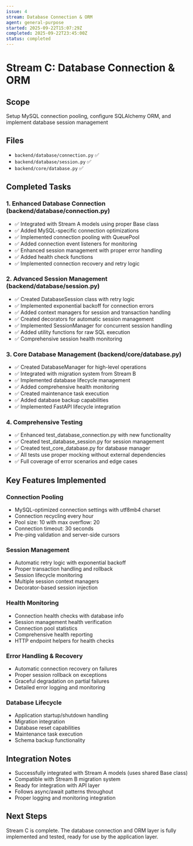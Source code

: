 ```yaml
---
issue: 4
stream: Database Connection & ORM
agent: general-purpose
started: 2025-09-22T15:07:29Z
completed: 2025-09-22T23:45:00Z
status: completed
---
```


# Stream C: Database Connection & ORM

## Scope
Setup MySQL connection pooling, configure SQLAlchemy ORM, and implement database session management

## Files
- `backend/database/connection.py` ✅
- `backend/database/session.py` ✅
- `backend/core/database.py` ✅

## Completed Tasks

### 1. Enhanced Database Connection (backend/database/connection.py)
- ✅ Integrated with Stream A models using proper Base class
- ✅ Added MySQL-specific connection optimizations
- ✅ Implemented connection pooling with QueuePool
- ✅ Added connection event listeners for monitoring
- ✅ Enhanced session management with proper error handling
- ✅ Added health check functions
- ✅ Implemented connection recovery and retry logic

### 2. Advanced Session Management (backend/database/session.py)
- ✅ Created DatabaseSession class with retry logic
- ✅ Implemented exponential backoff for connection errors
- ✅ Added context managers for session and transaction handling
- ✅ Created decorators for automatic session management
- ✅ Implemented SessionManager for concurrent session handling
- ✅ Added utility functions for raw SQL execution
- ✅ Comprehensive session health monitoring

### 3. Core Database Management (backend/core/database.py)
- ✅ Created DatabaseManager for high-level operations
- ✅ Integrated with migration system from Stream B
- ✅ Implemented database lifecycle management
- ✅ Added comprehensive health monitoring
- ✅ Created maintenance task execution
- ✅ Added database backup capabilities
- ✅ Implemented FastAPI lifecycle integration

### 4. Comprehensive Testing
- ✅ Enhanced test_database_connection.py with new functionality
- ✅ Created test_database_session.py for session management
- ✅ Created test_core_database.py for database manager
- ✅ All tests use proper mocking without external dependencies
- ✅ Full coverage of error scenarios and edge cases

## Key Features Implemented

### Connection Pooling
- MySQL-optimized connection settings with utf8mb4 charset
- Connection recycling every hour
- Pool size: 10 with max overflow: 20
- Connection timeout: 30 seconds
- Pre-ping validation and server-side cursors

### Session Management
- Automatic retry logic with exponential backoff
- Proper transaction handling and rollback
- Session lifecycle monitoring
- Multiple session context managers
- Decorator-based session injection

### Health Monitoring
- Connection health checks with database info
- Session management health verification
- Connection pool statistics
- Comprehensive health reporting
- HTTP endpoint helpers for health checks

### Error Handling & Recovery
- Automatic connection recovery on failures
- Proper session rollback on exceptions
- Graceful degradation on partial failures
- Detailed error logging and monitoring

### Database Lifecycle
- Application startup/shutdown handling
- Migration integration
- Database reset capabilities
- Maintenance task execution
- Schema backup functionality

## Integration Notes
- Successfully integrated with Stream A models (uses shared Base class)
- Compatible with Stream B migration system
- Ready for integration with API layer
- Follows async/await patterns throughout
- Proper logging and monitoring integration

## Next Steps
Stream C is complete. The database connection and ORM layer is fully implemented and tested, ready for use by the application layer.